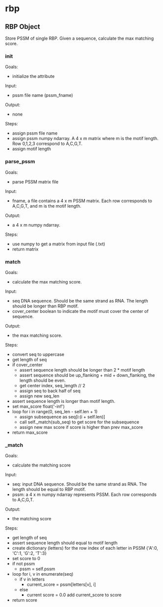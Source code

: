 # rbp

## RBP Object
Store PSSM of single RBP. Given a sequence, calculate the max matching score.

### init
Goals:
* initialize the attribute

Input:
* pssm file name (pssm_fname)

Output:
* none

Steps:
* assign pssm file name
* assign pssm numpy ndarray. A 4 x m matrix where m is the motif length. Row 0,1,2,3 correspond to A,C,G,T.
* assign motif length

### parse_pssm
Goals:
* parse PSSM matrix file

Input:
* fname, a file contains a 4 x m PSSM matrix. Each row corresponds to A,C,G,T, and m is the motif length.

Output:
* a 4 x m numpy ndarray.

Steps:
* use numpy to get a matrix from input file (.txt)
* return matrix

### match
Goals:
* calculate the max matching score.

Input:
* seq DNA sequence. Should be the same strand as RNA. The length should be longer than RBP motif.
* cover_center boolean to indicate the motif must cover the center of sequence.

Output:
* the max matching score.

Steps:
* convert seq to uppercase
* get length of seq
* if cover_center
  * assert sequence length should be longer than 2 * motif length
  * assert sequence should be up_flanking + mid + down_flanking, the length should be even.
  * get center index, seq_length // 2
  * assign seq to back half of seq
  * assign new seq_len
* assert sequence length is longer than motif length.
* set max_score float('-inf')
* loop for i in range(0, seq_len - self.len + 1)
  * assign subsequence as seq[i:(i + self.len)]
  * call self._match(sub_seq) to get score for the subsequence
  * assign new max score if score is higher than prev max_score
* return max_score

### _match
Goals:
* calculate the matching score

Input:
* seq: input DNA sequence. Should be the same strand as RNA. The length should be equal to RBP motif.
* pssm: a 4 x m numpy ndarray represents PSSM. Each row corresponds to A,C,G,T.

Output:
* the matching score

Steps:
* get length of seq
* assert sequence length should equal to motif length
* create dictionary (letters) for the row index of each letter in PSSM {'A':0, 'C':1, 'G':2, 'T':3}
* set score to 0
* if not pssm
  * pssm = self.pssm
* loop for i, v in enumerate(seq)
  * if v in letters
    * current_score = pssm[letters[v], i]
  * else
    * current score = 0.0
  add current_score to score
* return score